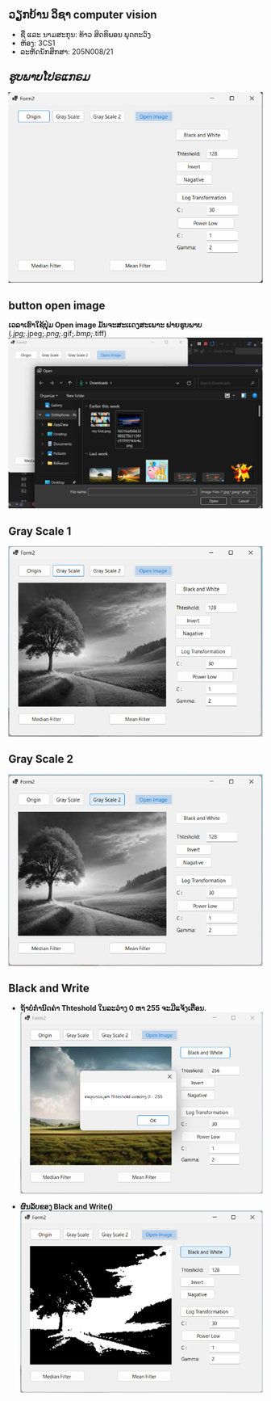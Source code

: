 ## ວຽກບ້ານ ວິຊາ computer vision

 - ຊື່ ແລະ ນາມສະກຸນ: ທ້າວ ສິດທິພອນ ພຸດຕະວົງ 
 - ຫ້ອງ: 3CS1
 -  ລະຫັດນັກສຶກສາ:   205N008/21


## *ຮູບພາບໂປຣແກຣມ*
![enter image description here](https://github.com/SitthiphoneDev/Adjust-Ptcture/blob/master/Pic/home.png)

## button **open image** 
**ເວລາເຮົາໃຊ້ປຸ່ມ Open image ມັນຈະສະເເດງສະເພາະ ຟາຍຮູບພາບ** (*.jpg;*.jpeg;*.png;*.gif;*.bmp;*.tiff) 
![](https://github.com/SitthiphoneDev/Adjust-Ptcture/blob/master/Pic/openimage.png)

## Gray Scale 1

![](https://github.com/SitthiphoneDev/Adjust-Ptcture/blob/master/Pic/grayscal1.png)

## Gray Scale 2
![](https://github.com/SitthiphoneDev/Adjust-Ptcture/blob/master/Pic/grayscal2.png)

## Black and Write

 -  **ຖ້າບໍ່ກຳນົດຄ່າ Thteshold ໃນລະວ່າງ 0 ຫາ 255 ຈະມີແຈ້ງເຕືອນ.**  
 ![](https://github.com/SitthiphoneDev/Adjust-Ptcture/blob/master/Pic/message2.png)

 - **ຜົນລັບຂອງ Black and Write(\)** 
 ![](https://github.com/SitthiphoneDev/Adjust-Ptcture/blob/master/Pic/Black%20And%20White.png)
